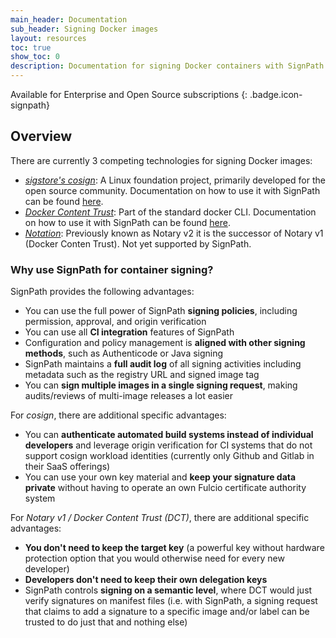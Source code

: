 ```yaml
---
main_header: Documentation
sub_header: Signing Docker images
layout: resources
toc: true
show_toc: 0
description: Documentation for signing Docker containers with SignPath
---
```


Available for Enterprise and Open Source subscriptions
{: .badge.icon-signpath}

## Overview

There are currently 3 competing technologies for signing Docker images:

* _[sigstore's cosign](https://docs.sigstore.dev/signing/quickstart/)_: A Linux foundation project, primarily developed for the open source community. Documentation on how to use it with SignPath can be found [here](/documentation/docker-signing/cosign).
* _[Docker Content Trust](https://github.com/theupdateframework/notary)_: Part of the standard docker CLI. Documentation on how to use it with SignPath can be found [here](/documentation/docker-signing/docker-content-trust).
* _[Notation](https://notaryproject.dev/)_: Previously known as Notary v2 it is the successor of Notary v1 (Docker Conten Trust). Not yet supported by SignPath.


### Why use SignPath for container signing?

SignPath provides the following advantages:

* You can use the full power of SignPath **signing policies**, including permission, approval, and origin verification
* You can use all **CI integration** features of SignPath
* Configuration and policy management is **aligned with other signing methods**, such as Authenticode or Java signing
* SignPath maintains a **full audit log** of all signing activities including metadata such as the registry URL and signed image tag
* You can **sign multiple images in a single signing request**, making audits/reviews of multi-image releases a lot easier

For _cosign_, there are additional specific advantages:

* You can **authenticate automated build systems instead of individual developers** and leverage origin verification for CI systems that do not support cosign workload identities (currently only Github and Gitlab in their SaaS offerings)
* You can use your own key material and **keep your signature data private** without having to operate an own Fulcio certificate authority system

For _Notary v1 / Docker Content Trust (DCT)_, there are additional specific advantages:

* **You don't need to keep the target key** (a powerful key without hardware protection option that you would otherwise need for every new developer)
* **Developers don't need to keep their own delegation keys**
* SignPath controls **signing on a semantic level**, where DCT would just verify signatures on manifest files (i.e. with SignPath, a signing request that claims to add a signature to a specific image and/or label can be trusted to do just that and nothing else)





